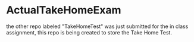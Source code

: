 # ActualTakeHomeExam
the other repo labeled "TakeHomeTest" was just submitted for the in class assignment, this repo is being created to store the Take Home Test.
